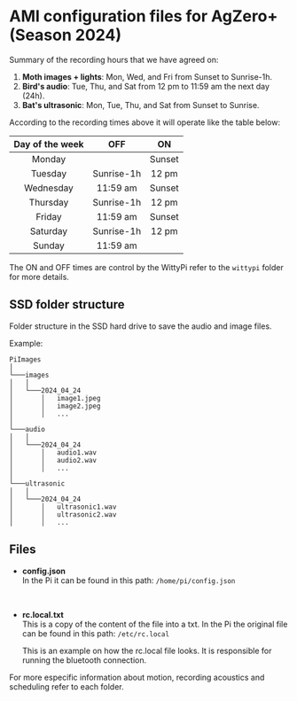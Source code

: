 # AMI configuration files for AgZero+ (Season 2024)

Summary of the recording hours that we have agreed on:

1. **Moth images + lights**: Mon, Wed, and Fri from Sunset to Sunrise-1h.
2. **Bird's audio**: Tue, Thu, and Sat from 12 pm to 11:59 am the next day (24h).
3. **Bat's ultrasonic**: Mon, Tue, Thu, and Sat from Sunset to Sunrise.

According to the recording times above it will operate like the table below:

| Day of the week   | OFF       | ON       |
| :---------------: | :------:  | :------: |
| Monday            |           |  Sunset  |
| Tuesday           | Sunrise-1h|  12 pm   |
| Wednesday         | 11:59 am  |  Sunset  |
| Thursday          | Sunrise-1h|  12 pm   |
| Friday            | 11:59 am  |  Sunset  |
| Saturday          | Sunrise-1h|  12 pm   |
| Sunday            | 11:59 am  |          |

The ON and OFF times are control by the WittyPi refer to the ```wittypi``` folder for more details.

## SSD folder structure

Folder structure in the SSD hard drive to save the audio and image files.

Example:
```
PiImages
│
└───images
│   │
│   └───2024_04_24
│       │   image1.jpeg
│       │   image2.jpeg
│       │   ...
│   
└───audio
│   │
│   └───2024_04_24
│       │   audio1.wav
│       │   audio2.wav
│       │   ...
│   
└───ultrasonic
│   │
│   └───2024_04_24
│       │   ultrasonic1.wav
│       │   ultrasonic2.wav
│       │   ...
```

## Files

- **config.json**  
  In the Pi it can be found in this path: ```/home/pi/config.json```  

<br/>

- **rc.local.txt**  
  This is a copy of the content of the file into a txt. In the Pi the original file can be found in this path: ```/etc/rc.local```  

  This is an example on how the rc.local file looks. It is responsible for running the bluetooth connection.  

For more especific information about motion, recording acoustics and scheduling refer to each folder.  
